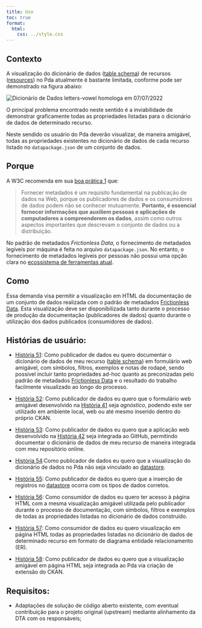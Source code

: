 ```yaml
---
title: Uso
toc: true
format:
  html:
    css: ../style.css
---
```


## Contexto

A visualização do dicionário de dados ([table schema](https://specs.frictionlessdata.io/table-schema/#language)) de recursos ([resources](https://specs.frictionlessdata.io/data-resource/#language)) no Pda atualmente é bastante limitada, conforme pode ser demonstrado na figura abaixo:

![Dicionário de Dados [letters-vowel](https://homologa.cge.mg.gov.br/dataset/letters-vowel/resource/313f43f1-d375-41c4-9646-81508ae7451c) homologa em 07/07/2022](https://i.imgur.com/Khbeiy5.png)

O principal problema encontrado neste sentido é a inviabilidade de demonstrar graficamente todas as propriedades listadas para o dicionário de dados de determinado recurso.

Neste sendido os usuário do Pda deverão visualizar, de maneira amigável, todas as propriedades existentes no dicionário de dados de cada recurso listado no `datapackage.json` de um conjunto de dados.

## Porque

A W3C recomenda em sua [boa prática 1](https://w3c.br/traducoes/DWBP-pt-br/#ProvideMetadata) que:

> Fornecer metadados é um requisito fundamental na publicação de dados na Web, porque os publicadores de dados e os consumidores de dados podem não se conhecer mutuamente. __Portanto, é essencial fornecer informações que auxiliem pessoas e aplicações de computadores a compreenderem os dados__, assim como outros aspectos importantes que descrevam o conjunto de dados ou a distribuição.

No padrão de metadados _Frictionless Data_, o fornecimento de metadados legíveis por máquina é feita no arquivo `datapackage.json`. No entanto, o fornecimento de metadados legíveis por pessoas não possui uma opção clara no [ecossistema de ferramentas atual](https://frictionlessdata.io/).

## Como

Essa demanda visa permitir a visualização em HTML da documentação de um conjunto de dados realizada com o padrão de metadados [Frictionless Data](https://specs.frictionlessdata.io/).
Esta visualização deve ser disponibilizada tanto durante o processo de produção da documentação (publicadores de dados) quanto durante o utilização dos dados publicados (consumidores de dados).

## Histórias de usuário:

-  [História 51](https://github.com/transparencia-mg/viz-metadados-frictionless/issues/15): Como publicador de dados eu quero documentar o dicionário de dados de meu recurso ([table schema](https://specs.frictionlessdata.io/table-schema/#language)) em formulário web amigável, com símbolos, filtros, exemplos e notas de rodapé, sendo possível incluir tanto propriedades ad-hoc quanto as preconizadas pelo padrão de metadados [Frictionless Data](https://specs.frictionlessdata.io/) e o resultado do trabalho facilmente visualizado ao longo do processo.

- [História 52](https://github.com/transparencia-mg/viz-metadados-frictionless/issues/16): Como publicador de dados eu quero que o formulário web amigável desenvolvido na [História 41](https://github.com/transparencia-mg/viz-metadados-frictionless/issues/15) seja _agnóstico_, podendo este ser utilizado em ambiente local, web ou até mesmo inserido dentro do próprio CKAN.

- [História 53](https://github.com/transparencia-mg/viz-metadados-frictionless/issues/17): Como publicador de dados eu quero que a aplicação web desenvolvido na [História 42](https://github.com/transparencia-mg/viz-metadados-frictionless/issues/16) seja integrada ao GitHub, permitindo documentar o dicionário de dados de meu recurso de maneira integrada com meu repositório online.

- [História 54]():Como publicador de dados eu quero que a visualização do dicionário de dados no Pda não seja vinculado ao [datastore]().

- [História 55](): Como publicador de dados eu quero que a inserção de registros no [datastore]() ocorra com os tipos de dados corretos.

- [História 56](): Como consumidor de dados eu quero ter acesso à página HTML com a mesma visualização amigável utilizada pelo publicador durante o processo de documentação, com símbolos, filtros e exemplos de todas as propriedades listadas no dicionário de dados construído.

- [História 57](): Como consumidor de dados eu quero visualização em página HTML todas as propriedades listadas no dicionário de dados de determinado recurso em formato de diagrama entidade relacionamento (ER).

- [História 58](): Como publicador de dados eu quero que a visualização amigável em página HTML seja integrada ao Pda via criação de extensão do CKAN.

## Requisitos:

- Adaptações de solução de código aberto existente, com eventual contribuição para o projeto original (upstream) mediante alinhamento da DTA com os responsáveis;
